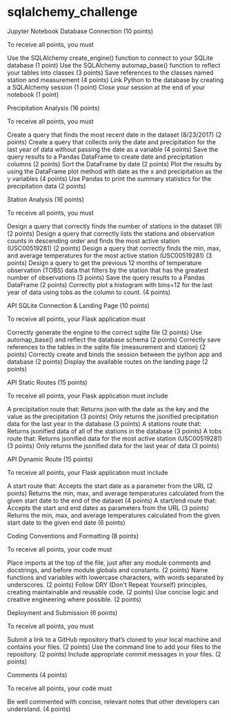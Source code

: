 # sqlalchemy_challenge

Jupyter Notebook Database Connection (10 points)

To receive all points, you must

Use the SQLAlchemy create_engine() function to connect to your SQLite database (1 point)
Use the SQLAlchemy automap_base() function to reflect your tables into classes (3 points)
Save references to the classes named station and measurement (4 points)
Link Python to the database by creating a SQLAlchemy session (1 point)
Close your session at the end of your notebook (1 point)


Precipitation Analysis (16 points)

To receive all points, you must

Create a query that finds the most recent date in the dataset (8/23/2017) (2 points)
Create a query that collects only the date and precipitation for the last year of data without passing the date as a variable (4 points)
Save the query results to a Pandas DataFrame to create date and precipitation columns (2 points)
Sort the DataFrame by date (2 points)
Plot the results by using the DataFrame plot method with date as the x and precipitation as the y variables (4 points)
Use Pandas to print the summary statistics for the precipitation data (2 points)


Station Analysis (16 points)

To receive all points, you must

Design a query that correctly finds the number of stations in the dataset (9) (2 points)
Design a query that correctly lists the stations and observation counts in descending order and finds the most active station (USC00519281) (2 points)
Design a query that correctly finds the min, max, and average temperatures for the most active station (USC00519281) (3 points)
Design a query to get the previous 12 months of temperature observation (TOBS) data that filters by the station that has the greatest number of observations (3 points)
Save the query results to a Pandas DataFrame (2 points)
Correctly plot a histogram with bins=12 for the last year of data using tobs as the column to count. (4 points)


API SQLite Connection & Landing Page (10 points)

To receive all points, your Flask application must

Correctly generate the engine to the correct sqlite file (2 points)
Use automap_base() and reflect the database schema (2 points)
Correctly save references to the tables in the sqlite file (measurement and station) (2 points)
Correctly create and binds the session between the python app and database (2 points)
Display the available routes on the landing page (2 points)


API Static Routes (15 points)

To receive all points, your Flask application must include

A precipitation route that:
Returns json with the date as the key and the value as the precipitation (3 points)
Only returns the jsonified precipitation data for the last year in the database (3 points)
A stations route that:
Returns jsonified data of all of the stations in the database (3 points)
A tobs route that:
Returns jsonified data for the most active station (USC00519281) (3 points)
Only returns the jsonified data for the last year of data (3 points)


API Dynamic Route (15 points)

To receive all points, your Flask application must include

A start route that:
Accepts the start date as a parameter from the URL (2 points)
Returns the min, max, and average temperatures calculated from the given start date to the end of the dataset (4 points)
A start/end route that:
Accepts the start and end dates as parameters from the URL (3 points)
Returns the min, max, and average temperatures calculated from the given start date to the given end date (6 points)


Coding Conventions and Formatting (8 points)

To receive all points, your code must

Place imports at the top of the file, just after any module comments and docstrings, and before module globals and constants. (2 points)
Name functions and variables with lowercase characters, with words separated by underscores. (2 points)
Follow DRY (Don't Repeat Yourself) principles, creating maintainable and reusable code. (2 points)
Use concise logic and creative engineering where possible. (2 points)


Deployment and Submission (6 points)

To receive all points, you must

Submit a link to a GitHub repository that’s cloned to your local machine and contains your files. (2 points)
Use the command line to add your files to the repository. (2 points)
Include appropriate commit messages in your files. (2 points)


Comments (4 points)

To receive all points, your code must

Be well commented with concise, relevant notes that other developers can understand. (4 points)
